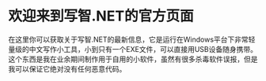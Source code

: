# 欢迎来到写智.NET的官方页面
在这里你可以获取关于写智.NET的最新信息，它是运行在Windows平台下非常轻量级的中文写作小工具，小到只有一个EXE文件，可以直接用USB设备随身携带。
这个东西是我在业余期间制作用于自用的小软件，虽然有很多杀毒软件误报，但是我可以保证它绝对没有任何恶意代码。
